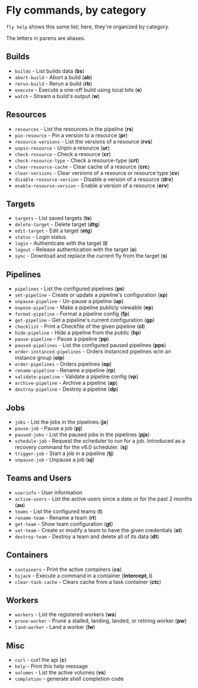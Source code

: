 # Fly commands, by category
`fly help` shows this same list; here, they're organized by category.

The letters in parens are aliases.

## Builds
  - `builds` -                     List builds data (**bs**)
  - `abort-build` -                Abort a build (**ab**)
  - `rerun-build` -                Rerun a build (**rb**)
  - `execute` -                    Execute a one-off build using local bits (**e**)
  - `watch` -                      Stream a build's output (**w**)

## Resources
  - `resources` -                  List the resources in the pipeline (**rs**)
  - `pin-resource` -               Pin a version to a resource (**pr**)
  - `resource-versions` -          List the versions of a resource (**rvs**)
  - `unpin-resource` -             Unpin a resource (**ur**)
  - `check-resource` -             Check a resource (**cr**)
  - `check-resource-type` -        Check a resource-type (**crt**)
  - `clear-resource-cache` -       Clear cache of a resource (**crc**)
  - `clear-versions` -             Clear versions of a resource or resource type (**cv**)
  - `disable-resource-version` -   Disable a version of a resource (**drv**)
  - `enable-resource-version` -    Enable a version of a resource (**erv**)

## Targets
  - `targets` -                    List saved targets (**ts**)
  - `delete-target` -              Delete target (**dtg**)
  - `edit-target` -                Edit a target (**etg**)
  - `status` -                     Login status
  - `login` -                      Authenticate with the target (**l**)
  - `logout` -                     Release authentication with the target (**o**)
  - `sync` -                       Download and replace the current fly from the target (**s**)

## Pipelines
  - `pipelines` -                  List the configured pipelines (**ps**)
  - `set-pipeline` -               Create or update a pipeline's configuration (**sp**)
  - `unpause-pipeline` -           Un-pause a pipeline (**up**)
  - `expose-pipeline` -            Make a pipeline publicly viewable (**ep**)
  - `format-pipeline` -            Format a pipeline config (**fp**)
  - `get-pipeline` -               Get a pipeline's current configuration (**gp**)
  - `checklist` -                  Print a Checkfile of the given pipeline (**cl**)
  - `hide-pipeline` -              Hide a pipeline from the public (**hp**)
  - `pause-pipeline` -             Pause a pipeline (**pp**)
  - `paused-pipelines` -           List the configured paused pipelines (**pps**)
  - `order-instanced-pipelines` -  Orders instanced pipelines w/in an instance group (**oip**)
  - `order-pipelines` -            Orders pipelines (**op**)
  - `rename-pipeline` -            Rename a pipeline (**rp**)
  - `validate-pipeline` -          Validate a pipeline config (**vp**)
  - `archive-pipeline` -           Archive a pipeline (**ap**)
  - `destroy-pipeline` -           Destroy a pipeline (**dp**)

## Jobs
  - `jobs` -                       List the jobs in the pipelines (**js**)
  - `pause-job` -                  Pause a job (**pj**)
  - `paused-jobs` -                List the paused jobs in the pipelines (**pjs**)
  - `schedule-job` -               Request the scheduler to run for a job. Introduced as a recovery command for the v6.0 scheduler. (**sj**)
  - `trigger-job` -                Start a job in a pipeline (**tj**)
  - `unpause-job` -                Unpause a job (**uj**)

## Teams and Users
  - `userinfo` -                   User information
  - `active-users` -               List the active users since a date or for the past 2 months (**au**)
  - `teams` -                      List the configured teams (**t**)
  - `rename-team` -                Rename a team (**rt**)
  - `get-team` -                   Show team configuration (**gt**)
  - `set-team` -                   Create or modify a team to have the given credentials (**st**)
  - `destroy-team` -               Destroy a team and delete all of its data (**dt**)

## Containers
  - `containers` -                 Print the active containers (**cs**)
  - `hijack` -                     Execute a command in a container (**intercept, i**)
  - `clear-task-cache` -           Clears cache from a task container (**ctc**)

## Workers
  - `workers` -                    List the registered workers (**ws**)
  - `prune-worker` -               Prune a stalled, landing, landed, or retiring worker (**pw**)
  - `land-worker` -                Land a worker (**lw**)

## Misc
  - `curl` -                       curl the api (**c**)
  - `help` -                       Print this help message
  - `volumes` -                    List the active volumes (**vs**)
  - `completion` -                 generate shell completion code

